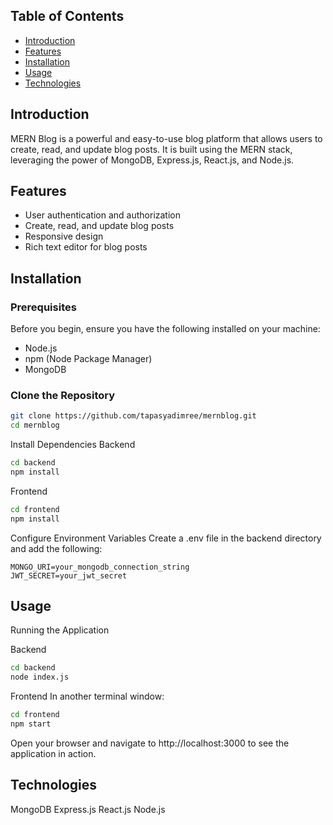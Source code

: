 ## Table of Contents

- [Introduction](#introduction)
- [Features](#features)
- [Installation](#installation)
- [Usage](#usage)
- [Technologies](#technologies)

## Introduction

MERN Blog is a powerful and easy-to-use blog platform that allows users to create, read, and update blog posts. It is built using the MERN stack, leveraging the power of MongoDB, Express.js, React.js, and Node.js.

## Features

- User authentication and authorization
- Create, read, and update blog posts
- Responsive design
- Rich text editor for blog posts

## Installation

### Prerequisites

Before you begin, ensure you have the following installed on your machine:

- Node.js
- npm (Node Package Manager)
- MongoDB

### Clone the Repository
```bash
git clone https://github.com/tapasyadimree/mernblog.git
cd mernblog
```
Install Dependencies
Backend
```bash
cd backend
npm install
```
Frontend
```bash
cd frontend
npm install
```
Configure Environment Variables
Create a .env file in the backend directory and add the following:
```env
MONGO_URI=your_mongodb_connection_string
JWT_SECRET=your_jwt_secret
```
## Usage
Running the Application

Backend
```bash
cd backend
node index.js
```

Frontend
In another terminal window:

```bash
cd frontend
npm start
```
Open your browser and navigate to http://localhost:3000 to see the application in action.

## Technologies
MongoDB
Express.js
React.js
Node.js
